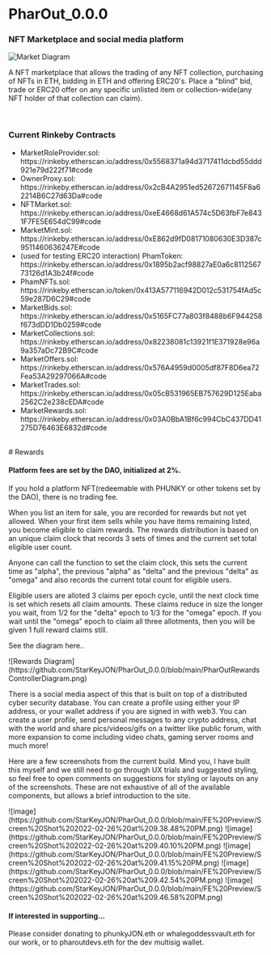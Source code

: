 # PharOut_0.0.0
<h3>
NFT Marketplace and social media platform
  </h3>

![Market Diagram](https://github.com/StarKeyJON/PharOut_0.0.0/blob/main/pharoutmarketdiagram.png)
<p>
A NFT marketplace that allows the trading of any NFT collection, purchasing of NFTs in ETH, bidding in ETH and offering ERC20's.
Place a "blind" bid, trade or ERC20 offer on any specific unlisted item or collection-wide(any NFT holder of that collection can claim).
  </p>
  <br/>
<h3>
  Current Rinkeby Contracts
  </h3>
<ul>
 <li> MarketRoleProvider.sol: https://rinkeby.etherscan.io/address/0x5568371a94d3717411dcbd55ddd921e79d222f71#code </li>
  <li> OwnerProxy.sol: https://rinkeby.etherscan.io/address/0x2cB4A2951ed52672671145F8a62214B6C27d63Da#code </li>
  <li> NFTMarket.sol: https://rinkeby.etherscan.io/address/0xeE4668d61A574c5D63fbF7e8431F7FE5E654dC99#code </li>
  <li> MarketMint.sol: https://rinkeby.etherscan.io/address/0xE862d9fD08171080630E3D387c9511460636247E#code </li>
  <li> (used for testing ERC20 interaction) PhamToken:  https://rinkeby.etherscan.io/address/0x1895b2acf98827aE0a6c811256773126d1A3b24f#code </li>
  <li> PhamNFTs.sol: https://rinkeby.etherscan.io/token/0x413A577116942D012c531754fAd5c59e287D6C29#code </li>
  <li> MarketBids.sol: https://rinkeby.etherscan.io/address/0x5165FC77a803f8488b6F944258f673dDD1Db0259#code </li>
  <li> MarketCollections.sol: https://rinkeby.etherscan.io/address/0x82238081c13921f1E371928e96a9a357aDc72B9C#code </li>
  <li> MarketOffers.sol: https://rinkeby.etherscan.io/address/0x576A4959d0005df87F8D6ea72Fea53A29297066A#code </li>
  <li> MarketTrades.sol: https://rinkeby.etherscan.io/address/0x05cB531965EB757629D125Eaba2562C2e238cEDA#code </li>
  <li> MarketRewards.sol: https://rinkeby.etherscan.io/address/0x03A0BbA1Bf6c994CbC437DD41275D76463E6832d#code </li>
  </ul>
</br>
# Rewards
<h4>
Platform fees are set by the DAO, initialized at 2%.
  </h4>
If you hold a platform NFT(redeemable with PHUNKY or other tokens set by the DAO), there is no trading fee.
<p>
When you list an item for sale, you are recorded for rewards but not yet allowed. When your first item sells while you have items remaining listed, you become eligible to claim rewards. The rewards distribution is based on an unique claim clock that records 3 sets of times and the current set total eligible user count.  </p>
<p>
Anyone can call the function to set the claim clock, this sets the current time as "alpha", the previous "alpha" as "delta" and the previous "delta" as "omega" and also records the current total count for eligible users.
  </p>
 <p>
 Eligible users are alloted 3 claims per epoch cycle, until the next clock time is set which resets all claim amounts.
  These claims reduce in size the longer you wait, from 1/2 for the "delta" epoch to 1/3 for the "omega" epoch. If you wait until the "omega" epoch to claim all three allotments, then you will be given 1 full reward claims still.
  </p>
  <p>See the diagram here..</p>
 ![Rewards Diagram](https://github.com/StarKeyJON/PharOut_0.0.0/blob/main/PharOutRewardsControllerDiagram.png)
 
 </br>
 
 <p>
  There is a social media aspect of this that is built on top of a distributed cyber security database. You can create a profile using either your IP address, or your wallet address if you are signed in with web3. You can create a user profile, send personal messages to any crypto address, chat with the world and share pics/videos/gifs on a twitter like public forum, with more expansion to come including video chats, gaming server rooms and much more!
  </p>
<p>
  Here are a few screenshots from the current build. Mind you, I have built this myself and we still need to go through UX trials and suggested styling, so feel free to open comments on suggestions for styling or layouts on any of the screenshots. These are not exhaustive of all of the available components, but allows a brief introduction to the site.
  </p>
![image](https://github.com/StarKeyJON/PharOut_0.0.0/blob/main/FE%20Preview/Screen%20Shot%202022-02-26%20at%209.38.48%20PM.png)
![image](https://github.com/StarKeyJON/PharOut_0.0.0/blob/main/FE%20Preview/Screen%20Shot%202022-02-26%20at%209.40.10%20PM.png)
![image](https://github.com/StarKeyJON/PharOut_0.0.0/blob/main/FE%20Preview/Screen%20Shot%202022-02-26%20at%209.41.15%20PM.png)
![image](https://github.com/StarKeyJON/PharOut_0.0.0/blob/main/FE%20Preview/Screen%20Shot%202022-02-26%20at%209.42.54%20PM.png)
![image](https://github.com/StarKeyJON/PharOut_0.0.0/blob/main/FE%20Preview/Screen%20Shot%202022-02-26%20at%209.46.58%20PM.png)
  <h4>If interested in supporting...</h4>
  <p>Please consider donating to phunkyJON.eth or whalegoddessvault.eth for our work, or to pharoutdevs.eth for the dev multisig wallet.</p>
